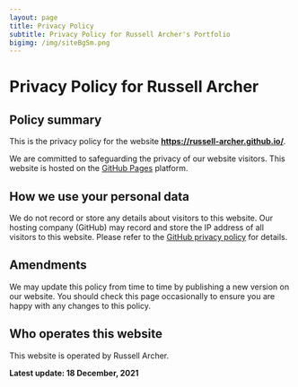 ```yaml
---
layout: page
title: Privacy Policy
subtitle: Privacy Policy for Russell Archer's Portfolio
bigimg: /img/siteBgSm.png
---
```


# Privacy Policy for Russell Archer
## Policy summary

This is the privacy policy for the website <strong>https://russell-archer.github.io/</strong>.

We are committed to safeguarding the privacy of our website visitors.
This website is hosted on the <a href='https://pages.github.com/'>GitHub Pages</a> platform. 

## How we use your personal data

We do not record or store any details about visitors to this website. Our hosting company (GitHub) may record and store the IP address of all visitors to this website. Please refer to the <a href='https://docs.github.com/en/github/site-policy/github-privacy-statement'>GitHub privacy policy</a> for details.

## Amendments

We may update this policy from time to time by publishing a new version on our website. You should check this page occasionally to ensure you are happy with any changes to this policy.

## Who operates this website

This website is operated by Russell Archer.

**Latest update: 18 December, 2021**




















